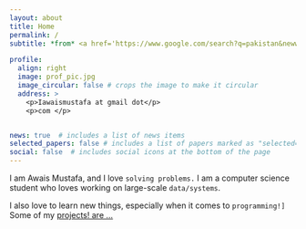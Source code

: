 ```yaml
---
layout: about
title: Home
permalink: /
subtitle: *from* <a href='https://www.google.com/search?q=pakistan&newwindow=1&client=opera-gx&hs=eeW&sxsrf=ALiCzsZ9oarMqrLNsR9rhKHIWQUf3XJV2g:1671186296658&source=lnms&tbm=isch&sa=X&ved=2ahUKEwjF88KM9v37AhV7VKQEHaokDLoQ_AUoAnoECAIQBA&biw=1399&bih=769&dpr=1'>Pakistan</a>,`Land of Peace.`

profile:
  align: right
  image: prof_pic.jpg
  image_circular: false # crops the image to make it circular
  address: >
    <p>Iawaismustafa at gmail dot</p>
    <p>com </p>


news: true  # includes a list of news items
selected_papers: false # includes a list of papers marked as "selected={true}"
social: false  # includes social icons at the bottom of the page
---
```


I am Awais Mustafa, and I love `solving problems.`
I am a computer science student who loves working on large-scale `data/systems`.



I also love to learn new things, especially when it comes to `programming!]`
Some of my [projects! are ...](/projects)



<!-- You can put a picture in, too. The code is already in, just name your picture `prof_pic.jpg` and put it in the `img/` folder.

Put your address / P.O. box / other info right below your picture. You can also disable any these elements by editing `profile` property of the YAML header of your `_pages/about.md`. Edit `_bibliography/papers.bib` and Jekyll will render your [publications page](/al-folio/publications/) automatically.

Link to your social media connections, too. This theme is set up to use [Font Awesome icons](http://fortawesome.github.io/Font-Awesome/) and [Academicons](https://jpswalsh.github.io/academicons/), like the ones below. Add your Facebook, Twitter, LinkedIn, Google Scholar, or just disable all of them.
 -->
